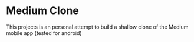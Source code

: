 # Medium Clone
This projects is an personal attempt to build a shallow clone of the Medium mobile app (tested for android)
